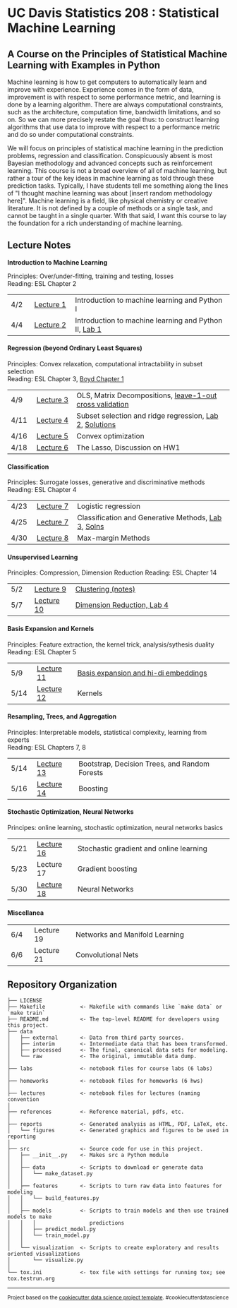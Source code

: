 UC Davis Statistics 208 : Statistical Machine Learning
==============================

A Course on the Principles of Statistical Machine Learning with Examples in Python
-----------------------------

Machine learning is how to get computers to automatically learn and improve with experience. Experience comes in the form of data, improvement is with respect to some performance metric, and learning is done by a learning algorithm. There are always computational constraints, such as the architecture, computation time, bandwidth limitations, and so on. So we can more precisely restate the goal thus: to construct learning algorithms that use data to improve with respect to a performance metric and do so under computational constraints.

We will focus on principles of statistical machine learning in the prediction problems, regression and classification.  Conspicuously absent is most Bayesian methodology and advanced concepts such as reinforcement learning.  This course is not a broad overview of all of machine learning, but rather a tour of the key ideas in machine learning as told through these prediction tasks.  Typically, I have students tell me something along the lines of "I thought machine learning was about [insert random methodology here]".  Machine learning is a field, like physical chemistry or creative literature.  It is not defined by a couple of methods or a single task, and cannot be taught in a single quarter.  With that said, I want this course to lay the foundation for a rich understanding of machine learning.


Lecture Notes
--------------

**Introduction to Machine Learning**

Principles: Over/under-fitting, training and testing, losses<br>
Reading: ESL Chapter 2
<table>
<tr><td width="50px">4/2</td><td width="100px"><a href="lectures/lecture1/lecture1.md">Lecture 1</a></td><td width="650px">Introduction to machine learning and Python I</td></tr>
<tr><td width="50px">4/4</td><td width="100px"><a href="lectures/lecture2/lecture2.md">Lecture 2</a></td><td width="650px">Introduction to machine learning and Python II, <a href="labs/lab1.ipynb">Lab 1</a></td></tr>
</table>

<h4>Regression (beyond Ordinary Least Squares)</h4>

Principles: Convex relaxation, computational intractability in subset selection<br>
Reading: ESL Chapter 3, [Boyd Chapter 1](http://stanford.edu/~boyd/cvxbook/bv_cvxbook.pdf)
<table>
<tr><td width="50px">4/9</td><td width="100px"><a href="lectures/lecture3/lecture3slides.pdf">Lecture 3</a></td><td width="650px">OLS,  Matrix Decompositions, <a href="lectures/lecture3/Leave_one_out_CV.pdf">leave-1-out cross validation</a></td></tr>
<tr><td width="50px">4/11</td><td width="100px"><a href="lectures/lecture4/lecture3slides.pdf">Lecture 4</a></td><td width="650px">Subset selection and ridge regression, <a href="labs/lab2.ipynb">Lab 2</a>, <a href="labs/lab2-soln.ipynb">Solutions</a></td></tr>
<tr><td width="50px">4/16</td><td width="100px"><a href="lectures/lecture4/lecture4slides.pdf">Lecture 5</a></td><td width="650px">Convex optimization</td></tr>
<tr><td width="50px">4/18</td><td width="100px"><a href="lectures/lecture5/lecture5.md">Lecture 6</a></td><td width="650px">The Lasso, Discussion on HW1</td></tr>
</table>

<h4>Classification</h4>

Principles: Surrogate losses, generative and discriminative methods<br>
Reading: ESL Chapter 4
<table>
<tr><td width="50px">4/23</td><td width="100px"><a href="lectures/lecture6/lecture6slides.pdf">Lecture 7</a></td><td width="650px">Logistic regression</td></tr>
<tr><td width="50px">4/25</td><td width="100px"><a href="lectures/lecture7/lecture7slides.pdf">Lecture 7</a></td><td width="650px">Classification and Generative Methods, <a href="labs/lab3.ipynb">Lab 3</a>, <a href="labs/lab3-soln.ipynb">Solns</a></td></tr>
<tr><td width="50px">4/30</td><td width="100px"><a href="lectures/lecture8/lecture8slides.pdf">Lecture 8</a></td><td width="650px">Max-margin Methods</td></tr>
</table>

<h4>Unsupervised Learning</h4>

Principles: Compression, Dimension Reduction
Reading: ESL Chapter 14
<table>
<tr><td width="50px">5/2</td><td width="100px"><a href="lectures/lecture9-10/README.md">Lecture 9</a></td><td width="650px"><a href="lectures/lecture9-10/lecture9notes.pdf">Clustering (notes)</a></td></tr>
<tr><td width="50px">5/7</td><td width="100px"><a href="lectures/lecture9-10/README.md">Lecture 10</a></td><td width="650px"><a href="lectures/lecture9-10/lecture10notes.pdf">Dimension Reduction, <a href="labs/lab4.ipynb">Lab 4</a></a></td></tr>
</table>

<h4>Basis Expansion and Kernels</h4>

Principles: Feature extraction, the kernel trick, analysis/sythesis duality<br>
Reading: ESL Chapter 5
<table>
<tr><td width="50px">5/9</td><td width="100px"><a href="lectures/lecture11-12/lecture11notes.pdf">Lecture 11</a></td><td width="650px"><a href="lectures/lecture11-12/lecture11notes.pdf">Basis expansion and hi-di embeddings</a></td></tr>
<tr><td width="50px">5/14</td><td width="100px"><a href="lectures/lecture11-12/lecture12notes.pdf">Lecture 12</a></td><td width="650px">Kernels</td></tr>
</table>

<h4>Resampling, Trees, and Aggregation</h4>

Principles: Interpretable models, statistical complexity, learning from experts<br>
Reading: ESL Chapters 7, 8
<table>
<tr><td width="50px">5/14</td><td width="105px"><a href="lectures/lecture13-14/lecture14notes.pdf">Lecture 13</a></td><td width="650px">Bootstrap, Decision Trees, and Random Forests</td></tr>
<tr><td width="50px">5/16</td><td width="105px"><a href="lectures/lecture13-14/lecture15notes.pdf">Lecture 14</a></td><td width="650px">Boosting</td></tr>
</table>

<h4>Stochastic Optimization, Neural Networks</h4>
Principes: online learning, stochastic optimization, neural networks basics

<table>
<tr><td width="50px">5/21</td><td width="100px"><a href="lectures/lecture15-16/lecture16notes.pdf">Lecture 16</a></td><td width="650px">Stochastic gradient and online learning</td></tr>
<tr><td width="50px">5/23</td><td width="100px">Lecture 17</td><td width="650px">Gradient boosting</td></tr>
<tr><td width="50px">5/30</td><td width="100px"><a href="lectures/lecture17-18/lecture17notes.pdf">Lecture 18</a></td><td width="650px">Neural Networks</td></tr>
</table>

<h4>Miscellanea</h4>
<table>
<tr><td width="50px">6/4</td><td width="105px">Lecture 19</td><td width="650px">Networks and Manifold Learning</td></tr>
<tr><td width="50px">6/6</td><td width="105px">Lecture 21</td><td width="650px">Convolutional Nets</td></tr>
</table>



Repository Organization
------------

    ├── LICENSE
    ├── Makefile           <- Makefile with commands like `make data` or `make train`
    ├── README.md          <- The top-level README for developers using this project.
    ├── data
    │   ├── external       <- Data from third party sources.
    │   ├── interim        <- Intermediate data that has been transformed.
    │   ├── processed      <- The final, canonical data sets for modeling.
    │   └── raw            <- The original, immutable data dump.
    │
    ├── labs               <- notebook files for course labs (6 labs)
    │
    ├── homeworks          <- notebook files for homeworks (6 hws)
    │
    ├── lectures           <- notebook files for lectures (naming convention 
    │
    ├── references         <- Reference material, pdfs, etc.
    │
    ├── reports            <- Generated analysis as HTML, PDF, LaTeX, etc.
    │   └── figures        <- Generated graphics and figures to be used in reporting
    │
    ├── src                <- Source code for use in this project.
    │   ├── __init__.py    <- Makes src a Python module
    │   │
    │   ├── data           <- Scripts to download or generate data
    │   │   └── make_dataset.py
    │   │
    │   ├── features       <- Scripts to turn raw data into features for modeling
    │   │   └── build_features.py
    │   │
    │   ├── models         <- Scripts to train models and then use trained models to make
    │   │   │                 predictions
    │   │   ├── predict_model.py
    │   │   └── train_model.py
    │   │
    │   └── visualization  <- Scripts to create exploratory and results oriented visualizations
    │       └── visualize.py
    │
    └── tox.ini            <- tox file with settings for running tox; see tox.testrun.org


--------

<p><small>Project based on the <a target="_blank" href="https://drivendata.github.io/cookiecutter-data-science/">cookiecutter data science project template</a>. #cookiecutterdatascience</small></p>

